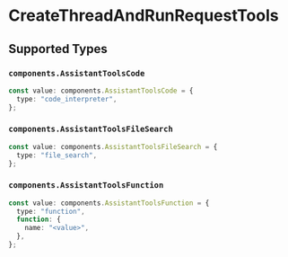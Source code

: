 # CreateThreadAndRunRequestTools


## Supported Types

### `components.AssistantToolsCode`

```typescript
const value: components.AssistantToolsCode = {
  type: "code_interpreter",
};
```

### `components.AssistantToolsFileSearch`

```typescript
const value: components.AssistantToolsFileSearch = {
  type: "file_search",
};
```

### `components.AssistantToolsFunction`

```typescript
const value: components.AssistantToolsFunction = {
  type: "function",
  function: {
    name: "<value>",
  },
};
```

